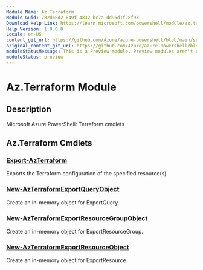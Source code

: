 ```yaml
---
Module Name: Az.Terraform
Module Guid: 782d68d2-849f-4832-bc7a-dd95d1f28f93
Download Help Link: https://learn.microsoft.com/powershell/module/az.terraform
Help Version: 1.0.0.0
Locale: en-US
content_git_url: https://github.com/Azure/azure-powershell/blob/main/src/Terraform/Terraform/help/Az.Terraform.md
original_content_git_url: https://github.com/Azure/azure-powershell/blob/main/src/Terraform/Terraform/help/Az.Terraform.md
moduleStatusMessage: This is a Preview module. Preview modules aren't recommended for use in production environments. For more information, see https://aka.ms/azps-refstatus.
moduleStatus: preview
---
```

# Az.Terraform Module
## Description
Microsoft Azure PowerShell: Terraform cmdlets

## Az.Terraform Cmdlets
### [Export-AzTerraform](Export-AzTerraform.md)
Exports the Terraform configuration of the specified resource(s).

### [New-AzTerraformExportQueryObject](New-AzTerraformExportQueryObject.md)
Create an in-memory object for ExportQuery.

### [New-AzTerraformExportResourceGroupObject](New-AzTerraformExportResourceGroupObject.md)
Create an in-memory object for ExportResourceGroup.

### [New-AzTerraformExportResourceObject](New-AzTerraformExportResourceObject.md)
Create an in-memory object for ExportResource.


